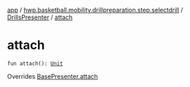 [app](../../index.md) / [hwp.basketball.mobility.drillpreparation.step.selectdrill](../index.md) / [DrillsPresenter](index.md) / [attach](.)

# attach

`fun attach(): `[`Unit`](https://kotlinlang.org/api/latest/jvm/stdlib/kotlin/-unit/index.html)

Overrides [BasePresenter.attach](../../hwp.basketball.mobility/-base-presenter/attach.md)

